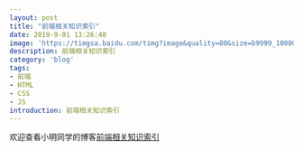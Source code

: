 ```yaml
---
layout: post
title: "前端相关知识索引"
date: 2019-9-01 13:26:40
image: 'https://timgsa.baidu.com/timg?image&quality=80&size=b9999_10000&sec=1567052365369&di=0312ebcfd4ff246fbd6d05167d0028b0&imgtype=0&src=http%3A%2F%2Fstatic.open-open.com%2Fnews%2FuploadImg%2F20150930%2F20150930102200_733.png'
description: 前端相关知识索引
category: 'blog'
tags:
- 前端
- HTML
- CSS
- JS
introduction: 前端相关知识索引
---
```


欢迎查看小明同学的博客[前端相关知识索引](https://victorfengming.github.io/2019/08/html-css-js/)




